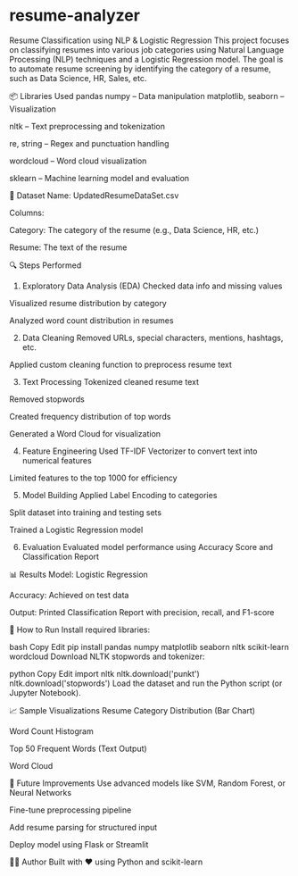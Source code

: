 # resume-analyzer
 Resume Classification using NLP & Logistic Regression
This project focuses on classifying resumes into various job categories using Natural Language Processing (NLP) techniques and a Logistic Regression model. The goal is to automate resume screening by identifying the category of a resume, such as Data Science, HR, Sales, etc.

📦 Libraries Used
pandas
numpy – Data manipulation
matplotlib, seaborn – Visualization

nltk – Text preprocessing and tokenization

re, string – Regex and punctuation handling

wordcloud – Word cloud visualization

sklearn – Machine learning model and evaluation

📁 Dataset
Name: UpdatedResumeDataSet.csv

Columns:

Category: The category of the resume (e.g., Data Science, HR, etc.)

Resume: The text of the resume

🔍 Steps Performed
1. Exploratory Data Analysis (EDA)
Checked data info and missing values

Visualized resume distribution by category

Analyzed word count distribution in resumes

2. Data Cleaning
Removed URLs, special characters, mentions, hashtags, etc.

Applied custom cleaning function to preprocess resume text

3. Text Processing
Tokenized cleaned resume text

Removed stopwords

Created frequency distribution of top words

Generated a Word Cloud for visualization

4. Feature Engineering
Used TF-IDF Vectorizer to convert text into numerical features

Limited features to the top 1000 for efficiency

5. Model Building
Applied Label Encoding to categories

Split dataset into training and testing sets

Trained a Logistic Regression model

6. Evaluation
Evaluated model performance using Accuracy Score and Classification Report

📊 Results
Model: Logistic Regression

Accuracy: Achieved on test data

Output: Printed Classification Report with precision, recall, and F1-score

📌 How to Run
Install required libraries:

bash
Copy
Edit
pip install pandas numpy matplotlib seaborn nltk scikit-learn wordcloud
Download NLTK stopwords and tokenizer:

python
Copy
Edit
import nltk
nltk.download('punkt')
nltk.download('stopwords')
Load the dataset and run the Python script (or Jupyter Notebook).

📈 Sample Visualizations
Resume Category Distribution (Bar Chart)

Word Count Histogram

Top 50 Frequent Words (Text Output)

Word Cloud

🤔 Future Improvements
Use advanced models like SVM, Random Forest, or Neural Networks

Fine-tune preprocessing pipeline

Add resume parsing for structured input

Deploy model using Flask or Streamlit

👨‍💻 Author
Built with ❤️ using Python and scikit-learn

